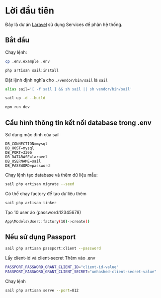 # Lời đầu tiên

Đây là dự án [Laravel](https://laravel.com/) sử dụng Services để phân hệ thống.

## Bắt đầu

Chạy lệnh:

```bash
cp .env.example .env
```

```bash
php artisan sail:install
```

Đặt lệnh định nghĩa cho `./vendor/bin/sail` là `sail`

```bash
alias sail='[ -f sail ] && sh sail || sh vendor/bin/sail'
```

```bash
sail up -d --build
```

```bash
npm run dev
```

## Cấu hình thông tin kết nối database trong .env
Sử dụng mặc định của sail

```text
DB_CONNECTION=mysql
DB_HOST=mysql
DB_PORT=3306
DB_DATABASE=laravel
DB_USERNAME=sail
DB_PASSWORD=password
```

Chạy lệnh tạo database và thêm dữ liệu mẫu:

```bash
sail php artisan migrate --seed
```

Có thể chạy factory để tạo dự liệu thêm

```bash
sail php artisan tinker
```

Tạo 10 user ảo (password:12345678)

```bash
App\Models\User::factory(10)->create()
```

## Nếu sử dụng Passport

```bash
sail php artisan passport:client --password
```

Lấy client-id và client-secret
Thêm vào .env

```bash
PASSPORT_PASSWORD_GRANT_CLIENT_ID="client-id-value"
PASSPORT_PASSWORD_GRANT_CLIENT_SECRET="unhashed-client-secret-value"
```

Chạy lệnh
```bash
sail php artisan serve --port=812
```